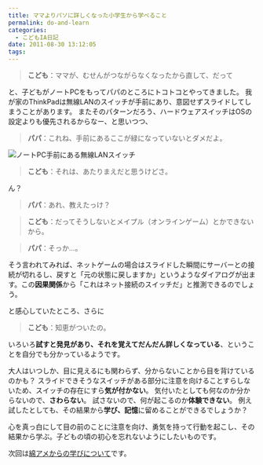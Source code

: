 ```yaml
---
title: ママよりパソに詳しくなった小学生から学べること
permalink: do-and-learn
categories:
  - こどもIA日記
date: 2011-08-30 13:12:05
tags:
---
```


> **こども**：ママが、むせんがつながらなくなったから直して、だって

と、子どもがノートPCをもってパパのところにトコトコとやってきました。
我が家のThinkPadは無線LANのスイッチが手前にあり、意図せずスライドしてしまうことがあります。
またそのパターンだろう、ハードウェアスイッチはOSの設定よりも優先されるからなー、と思いつつ、

> **パパ**：これね、手前にあるここが緑になっていないとダメだよ。

![ノートPC手前にある無線LANスイッチ](/images/ia-kid/20110821-wifi-switch-on-thinkpad.png)

> **こども**：それは、あたりまえだと思うけどさ。

ん？

> **パパ**：あれ、教えたっけ？

> **こども**：だってそうしないとメイプル（オンラインゲーム）とかできないから。

> **パパ**：そっか...。

そう言われてみれば、ネットゲームの場合はスライドした瞬間にサーバーとの接続が切れるし、戻すと「元の状態に戻しますか」というようなダイアログが出ます。この**因果関係**から「これはネット接続のスイッチだ」と推測できるのでしょう。

と感心していたところ、さらに

> **こども**：知恵がついたの。

いろいろ**試すと発見があり、それを覚えてだんだん詳しくなっている**、ということを自分でも分かっているようです。

大人はいつしか、目に見えるにも関わらず、分からないことから目を背けているのかも？
スライドできそうなスイッチがある部分に注意を向けることすらしないため、スイッチの存在にすら**気が付かない**。
気付いたとしても何なのか分からないので、**さわらない**。
試さないので、何が起こるのか**体験できない**。
例え試したとしても、その結果から**学び、記憶**に留めることができるでしょうか？

心を真っ白にして目の前のことに注意を向け、勇気を持って行動を起こし、その結果から学ぶ。子どもの頃の初心を忘れないようにしたいものです。

次回は[綿アメからの学びについて](../learn-from-wataame/)です。